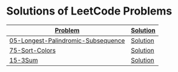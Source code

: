 # Solutions of LeetCode Problems

| [Problem]()                                                                                        | [Solution]()                                                                                               |
| -------------------------------------------------------------------------------------------------- | ---------------------------------------------------------------------------------------------------------- |
| [05-Longest-Palindromic-Subsequence](https://leetcode.com/problems/longest-palindromic-substring/) | [Solution](https://github.com/SirZeck/LeetCode-Solutions/blob/main/05-Longest-Palindromic-Subsequence.cpp) |
| [75-Sort-Colors](https://leetcode.com/problems/sort-colors/)                                       | [Solution](https://github.com/SirZeck/LeetCode-Solutions/blob/main/75-Sort-Colors.cpp)                     |
| [15-3Sum](https://leetcode.com/problems/3sum/)                                                     | [Solution](https://github.com/SirZeck/LeetCode-Solutions/blob/main/15-3Sum.cpp)                            |
